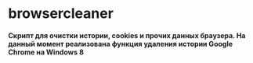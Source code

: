 # browsercleaner 
#### Cкрипт для очиcтки истории, cookies и прочих данных браузера. На данный момент реализовaна функция удаления истории Google Chrome на Windows 8 
